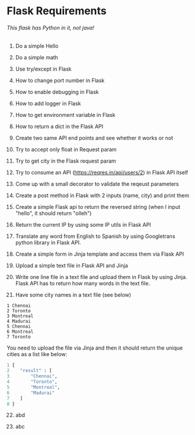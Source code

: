 
# Flask Requirements
###### This flask has Python in it, not java!


1. Do a simple Hello

2. Do a simple math

3. Use try/except in Flask

4. How to change port number in Flask

5. How to enable debugging in Flask

6. How to add logger in Flask

7. How to get environment variable in Flask

8. How to return a dict in the Flask API

9. Create two same API end points and see whether it works or not

10. Try to accept only float in Request param

11. Try to get city in the Flask request param

12. Try to consume an API (<https://reqres.in/api/users/2>) in Flask API itself

13. Come up with a small decorator to validate the reqeust parameters

14. Create a post method in Flask with 2 inputs (name, city) and print them

15. Create a simple Flask api to return the reversed string (when I input "hello", it should return "olleh")

16. Return the current IP by using some IP utils in Flask API

17. Translate any word from English to Spanish by using Googletrans python library in Flask API.

18. Create a simple form in Jinja template and access them via Flask API

19. Upload a simple text file in Flask API and Jinja

20. Write one line file in a text file and upload them in Flask by using Jinja. Flask API has to return how many words in the text file.

21. Have some city names in a text file (see below)
<style>
.red {color: red}
</style>

```
1 Chennai
2 Toronto
3 Montreal
4 Madurai
5 Chennai
6 Montreal
7 Toronto
```
You need to upload the file via Jinja and then it should return the unique cities as a list like below:
```python
1 {
2    "result" : [
3        "Chennai",
4        "Toronto",
5        "Montreal",
6        "Madurai"
7    ]
8 }
```
22.  abd

23.  abc

    
